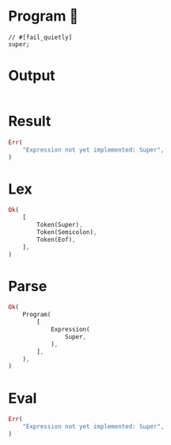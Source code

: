 # Program 🔴

```rustleaf
// #[fail_quietly]
super;
```

# Output

```

```

# Result

```rust
Err(
    "Expression not yet implemented: Super",
)
```

# Lex

```rust
Ok(
    [
        Token(Super),
        Token(Semicolon),
        Token(Eof),
    ],
)
```

# Parse

```rust
Ok(
    Program(
        [
            Expression(
                Super,
            ),
        ],
    ),
)
```

# Eval

```rust
Err(
    "Expression not yet implemented: Super",
)
```
